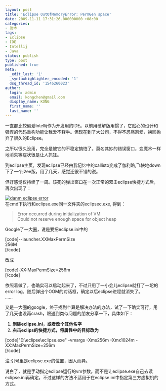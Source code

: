 ```yaml
---
layout: post
title: 'Eclipse OutOfMemoryError: PermGen space'
date: 2009-11-11 17:31:26.000000000 +08:00
categories:
- 技术
tags:
- Eclipse
- IDE
- Intellij
- Java
status: publish
type: post
published: true
meta:
  _edit_last: '1'
  _syntaxhighlighter_encoded: '1'
  dsq_thread_id: '1546260023'
author:
  login: admin
  email: kongchen@gmail.com
  display_name: KONG
  first_name: ''
  last_name: ''
---
```

一直都比较偏爱Intellij作为开发用的IDE。以前用破解版用惯了，它贴心的设计和强悍的代码重构功能让我爱不释手。但现在到了大公司，不得不忍痛割爱，换回抛弃了很久的Eclipse。

之所以很久没用，完全是被它的不稳定搞怕了。莫名其妙的错误窗口，变魔术一样地消失等症状很是让人抓狂。

到eclipse主页，发现eclipse已经由我记忆中的callisto变成了伽利略,飞快地down下了一个j2ee版，用了几天，感觉还很不错的说。

但好感觉仅持续了一周。该死的弹出窗口在一次正常的双击eclipse快捷方式后，再次出现了：  

[![danm eclipse error](assets/eclipse-error-300x139.png)][0]  
在cmd下执行和eclipse.exe同一文件夹的eclipsec.exe, 得到：

> Error occurred during initialization of VM  
> Could not reserve enough space for object heap

Google了一大圈，说是要把eclipse.ini中的

\[code\]--launcher.XXMaxPermSize  
256M  
\[/code\]

改成

\[code\]-XX:MaxPermSize=256m  
\[/code\]

依照着做了，也确实可以启动起来了，不过只用了一小会儿eclipse就打了一坨的error log，随后弹出个OOM的对话框，确定以后eclipse进程就消失了。  
......

又是一大圈的google，终于找到个算是解决办法的办法，试了一下确实可行，用了几天也没再crash，跟遇到类似问题的朋友分享一下，具体如下：

1. **删除eclipse.ini，或者改个其他名字**
2. **右击eclips的快捷方式，将属性中的目标改为**

\[code\]"E:\\eclipse\\eclipse.exe" -vmargs -Xms256m -Xmx1024m -XX:MaxPermSize=256m  
\[/code\]

注:引号里是eclipse.exe的位置，因人而异。

说白了，就是手动指定eclipse运行的vm参数，而不是让eclipse.exe自己去读eclipse.ini再确定。不过这样的方法不适用于在eclipse.ini中指定第三方虚拟机的方式。

[0]: http://www.kongch.com/wp-content/uploads/2009/11/eclipse-error.png